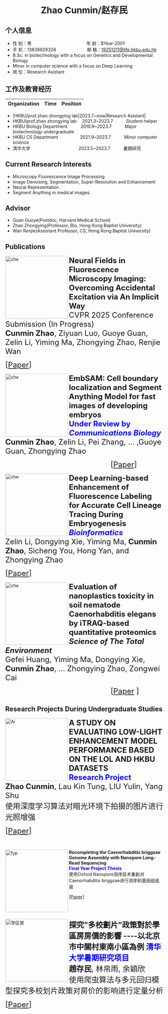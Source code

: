  <center>
     <h1>Zhao Cunmin/赵存民</h1>
 </center>

## 个人信息 

* 性 别：男&emsp;&emsp;&emsp;&emsp;&emsp;&emsp;&emsp;&emsp;&emsp;&emsp;&emsp;&emsp;&ensp;年 龄：$Year-2001  
* 手 机：13838929328 &emsp;&emsp;&emsp;&emsp;&emsp;&emsp;&ensp;  邮 箱：19251211@life.hkbu.edu.hk    
* B.Sc. in biotechnology with a focus on Genetics and Developmental Biology
* Minor in computer science with a focus on Deep Learning
* 岗 位：Research Asistant

## 工作及教育经历

| Organization | Time | Position |
|--|--|--|

* |HKBU/prof.zhao zhongying lab|2023.7~now|Research Asistant|
* HKBU/prof.zhao zhongying lab&emsp; 2021.3~2023.7&emsp;&emsp;&emsp;Student-helper 
* HKBU Biology Department&emsp;&emsp;&emsp;2019.9~2023.7&emsp;&emsp;&emsp;Major biotechnology undergraduate         
* HKBU CS Department&emsp;&emsp;&emsp;&emsp;&emsp;2021.9~2023.7&emsp;&emsp;&emsp;Minor computer science
* 清华大学&emsp;&emsp;&emsp;&emsp;&emsp;&emsp;&emsp;&emsp;&emsp;&emsp;&emsp;2023.5~2023.7&emsp;&emsp;&emsp;暑期研究

## Current Research Interests
* Microscopy Fluorescence Image Processing 
* Image Denoising, Segmentation, Super-Resolution and Enhancement
* Neural Representation
* Segment Anything in medical images

## Advisor
* Guan Guoye(Postdoc, Harvard Medical School)
* Zhao Zhongying(Professor, Bio, Hong Kong Baptist University)
* Wan Renjie(Assistant Professor, CS, Hong Kong Baptist University)

## Publications

<p>
  <img width="200" alt="che" src="https://github.com/user-attachments/assets/74af179b-3e57-4236-9501-5af4abd0cc27" align="left"> 
  <font size="5">
    <strong>
      Neural Fields in Fluorescence Microscopy Imaging: Overcoming Accidental Excitation via An Implicit Way
    </strong>
    <br />
    CVPR 2025 Conference Submission (In Progress)
    <br />
   <strong>Cunmin Zhao</strong>, Ziyuan Luo, Guoye Guan, Zelin Li, Yiming Ma, Zhongying Zhao, Renjie Wan
   
   [[Paper](https://github.com/user-attachments/files/17647819/NeRF_SRNF.pdf)]
  </font>
  
 <p>

<p>


<p>
  <img width="200" alt="che" src="https://github.com/user-attachments/assets/cc986aba-3cc8-43fc-9fd8-1604a475685f" align="left"> 
  <font size="5">
    <strong>
      EmbSAM: Cell boundary localization and Segment Anything Model for fast images of developing embryos
    </strong>
    <br />
    <span style="color:blue">
      <strong>
        Under Review by <i>Communications Biology</i>
      </strong>
    </span>
    <br />
   <strong>Cunmin Zhao</strong>, Zelin Li, Pei Zhang, ... ,Guoye Guan, Zhongying Zhao
   
   &emsp;&emsp;&emsp;&emsp;&emsp;&emsp;&emsp;&emsp;&emsp;&emsp;&emsp;&emsp;&emsp;&emsp;[[Paper](https://github.com/user-attachments/files/17648455/commbio.pdf)]
  </font>
  
 <p>

<p>

<p>
  <img width="200" alt="che" src="https://github.com/user-attachments/assets/056fd285-1a7e-4862-b53c-dd7abab65146" align="left"> 
  <font size="5">
    <strong>
      Deep Learning-based Enhancement of Fluorescence Labeling for Accurate Cell Lineage Tracing During Embryogenesis
    </strong>
    <br />
    <span style="color:blue">
      <strong>
        <i>Bioinformatics</i>
      </strong>
    </span>
    <br />
   Zelin Li, Dongying Xie, Yiming Ma, <strong>Cunmin Zhao</strong>, Sicheng You, Hong Yan, and Zhongying Zhao
   
   [[Paper](https://github.com/user-attachments/files/17648675/bioinformatics.pdf)]
  </font>
  
 <p>

<p>

<p>
  <img width="200" alt="che" src="https://github.com/cuminzhao/Markdown-Resume-Template/assets/80189429/d1200366-3abf-4e58-9329-479c4c2adee2" align="left"> 
  <font size="5">
    <strong>
      Evaluation of nanoplastics toxicity in soil nematode Caenorhabditis elegans by iTRAQ-based quantitative proteomics
    </strong>
    <br />
    <strong><i>Science of The Total Environment</i></strong>
    <br />
   Gefei Huang, Yiming Ma, Dongying Xie, <strong>Cunmin Zhao</strong>, ... Zhongying Zhao, Zongwei Cai 
   
   &emsp;&emsp;&emsp;&emsp;&emsp;&emsp;&emsp;&emsp;&emsp;&emsp;&emsp;&emsp;&emsp;&emsp;[[Paper](https://github.com/user-attachments/files/17648082/env2.pdf)
]
  </font>
  
 <p>

<p>




## Research Projects During Undergraduate Studies


<p>
  <img width="200" alt="Ai" src="https://github.com/cuminzhao/Markdown-Resume-Template/assets/80189429/e28d8106-aa58-43ad-9186-7eeab9853ed9" align="left"> 
  <font size="5">
    <strong>
      A STUDY ON EVALUATING LOW-LIGHT ENHANCEMENT MODEL PERFORMANCE BASED ON THE LOL AND HKBU DATASETS
    </strong>
    <br />
    <span style="color:blue">
      <strong>
        Research Project
      </strong>
    </span>
    <br />
    <strong>Zhao Cunmin</strong>, Lau Kin Tung, LIU Yulin, Yang Shu
    <br />
    使用深度学习算法对暗光环境下拍摄的图片进行光照增强
   
   [[Paper](https://github.com/cuminzhao/Markdown-Resume-Template/files/12819132/group_2_comp3065_final_project.copy.pdf)]
  </font>

</p>

<br />


<p>
  <img width="200" alt="fyp" src="https://github.com/cuminzhao/Markdown-Resume-Template/assets/80189429/2c64baf4-5bb5-4338-aee0-506fc0d55b9a" align="left"
  <font size="5">
    <strong>
      Recompleting the Caenorhabditis briggsae Genome Assembly with Nanopore Long-Read Sequencing
    </strong>
    <br />
 <span style="color:blue">
      <strong>
        Final Year Project Thesis
      </strong>
    </span>
    <br />
    使用Oxford Nanopore测序技术重新对Caenorhabditis briggsae进行测序和基因组组装
    <br />
   
   [[Paper](https://github.com/cuminzhao/Markdown-Resume-Template/files/12819436/FYP_thesis_19251211.pdf)]
  </font>
 <p>

<br />
<br />
<p>
  <img width="200" alt="学区房" src="https://github.com/cuminzhao/Markdown-Resume-Template/assets/80189429/cb1bbb15-60cd-474b-93bf-d763cc3d01aa" align="left"> 
  <font size="5">
    <strong>
      探究”多校劃片”政策對於學區房房價的影響 ----以北京市中關村東南小區為例  
    </strong>
    <span style="color:blue">
      <strong>
        清华大学暑期研究项目
      </strong>
    </span>
    <br />
    <span style="color:blue">
    </span>
    <strong>趙存民</strong>, 林帛雨, 余穎欣
    <br />
    使用爬虫算法与多元回归模型探究多校划片政策对房价的影响进行定量分析
   
   [[Paper](https://github.com/cuminzhao/Markdown-Resume-Template/files/12819625/default.pdf)]
  </font>
 <p>
<br />



